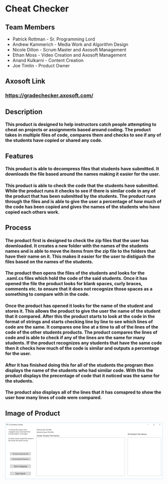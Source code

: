 # Cheat Checker

## Team Members
* Patrick Rottman - Sr. Programming Lord 
* Andrew Kammerich - Media Work and Algorithm Design
* Nicole Dillon - Scrum Master and Axosoft Management
* Ethan Moss - Video Creation and Axosoft Management
* Anand Kulkarni - Content Creation
* Joe Timlin - Product Owner

## Axosoft Link
### https://gradechecker.axosoft.com/

## Description
#### This product is designed to help instructors catch people attempting to cheat on projects or assignments based around coding. The product takes in multiple files of code, compares them and checks to see if any of the students have copied or shared any code. 
## Features 
#### This product is able to decompress files that students have submitted. It downloads the file based around the names making it easier for the user. 

#### This product is able to check the code that the students have submitted. While the product runs it checks to see if there is similar code in any of the product that has been submitted by the students. The product runs through the files and is able to give the user a percentage of how much of the code has been copied and gives the names of the students who have copied each others work.  

## Process
#### The product first is designed to check the zip files that the user has downloaded. It creates a new folder with the names of the students names and is able to move the items from the zip file to the folders that have their name on it. This makes it easier for the user to distigush the files based on the names of the students. 

#### The product then opens the files of the students and looks for the .xaml.cs files which hold the code of the said students. Once it has opened the file the product looks for blank spaces, curly braces, comments etc. to ensure that it does not recognize those spaces as a something to compare with in the code. 

#### Once the product has opened it looks for the name of the student and stores it. This allows the product to give the user the name of the student that it compared. After this the product starts to look at the code in the format of strings and starts checking line by line to see which lines of code are the same. It compares one line at a time to all of the lines of the code of the other students products. The product compares the lines of code and is able to check if any of the lines are the same for many students. If the product recognizes any students that have the same code then it checks how much of the code is similar and outputs a percentage for the user. 

#### After it has finished doing this for all of the students the program then displays the name of the students who had similar code. With this the product displays the precentage of code that it noticed was the same for the students. 

#### The product also displays all of the lines that it has comapred to show the user how many lines of code were compared. 

## Image of Product 

![Image of Product](https://github.com/patrickrottman/4320FinalProject/blob/master/pastedImage.png)
